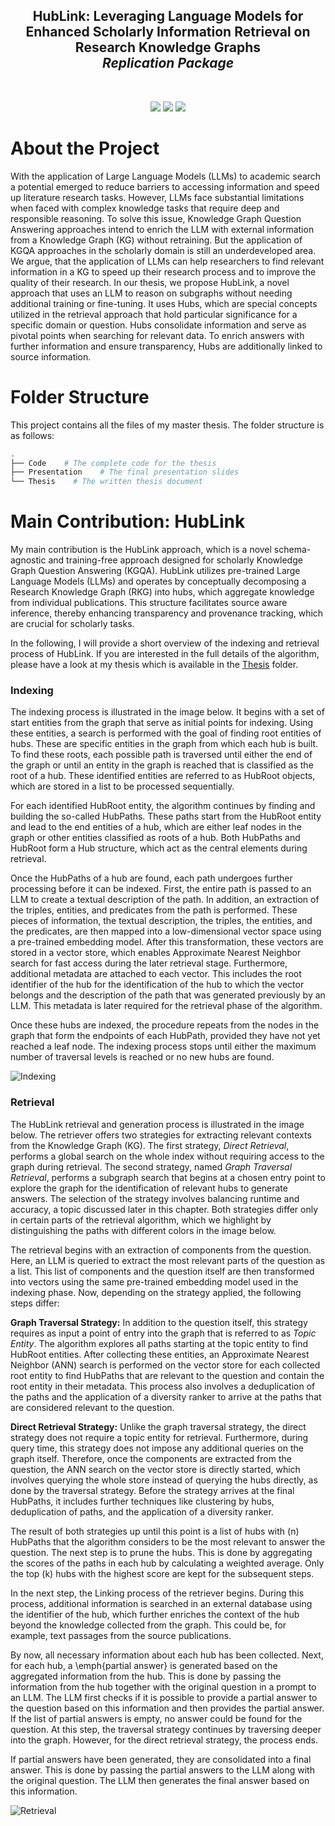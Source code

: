 <div align="center">
<h2 align="center">HubLink: Leveraging Language Models for Enhanced Scholarly Information Retrieval on Research Knowledge Graphs<br/>
<i>Replication Package</i></h2><br/>
</div>

<div align="center">
<p>
    <a href='../../wikis/home'><img src='https://img.shields.io/badge/Wiki-Page-Green'></a>
<img src='https://img.shields.io/badge/Master-Thesis-orange'>
    <img src="https://img.shields.io/badge/python-3.10-blue">
</p>

</div>

# About the Project

With the application of Large Language Models (LLMs) to academic search a potential emerged to reduce barriers to accessing information and speed up literature research tasks. However, LLMs face substantial limitations when faced with complex knowledge tasks that require deep and responsible reasoning. To solve this issue, Knowledge Graph Question Answering approaches intend to enrich the LLM with external information from a Knowledge Graph (KG) without retraining. But the application of KGQA approaches in the scholarly domain is still an underdeveloped area. We argue, that the application of LLMs can help researchers to find relevant information in a KG to speed up their research process and to improve the quality of their research. In our thesis, we propose HubLink, a novel approach that uses an LLM to reason on subgraphs without needing additional training or fine-tuning. It uses Hubs, which are special concepts utilized in the retrieval approach that hold particular significance for a specific domain or question. Hubs consolidate information and serve as pivotal points when searching for relevant data. To enrich answers with further information and ensure transparency, Hubs are additionally linked to source information. 

# Folder Structure

This project contains all the files of my master thesis. The folder structure is as follows:

```bash
.
├── Code    # The complete code for the thesis
├── Presentation    # The final presentation slides
└── Thesis    # The written thesis document
```

# Main Contribution: HubLink

My main contribution is the HubLink approach, which is a novel schema-agnostic and training-free approach designed for scholarly Knowledge Graph Question Answering (KGQA). HubLink utilizes pre-trained Large Language Models (LLMs) and operates by conceptually decomposing a Research Knowledge Graph (RKG) into hubs, which aggregate knowledge from individual publications. This structure facilitates source aware inference, thereby enhancing transparency and provenance tracking, which are crucial for scholarly tasks.

In the following, I will provide a short overview of the indexing and retrieval process of HubLink. If you are interested in the full details of the algorithm, please have a look at my thesis which is available in the [Thesis](./Thesis/master_thesis_marco_schneider_signed.pdf) folder.

### Indexing

The indexing process is illustrated in the image below. It begins with a set of start entities from the graph that serve as initial points for indexing. Using these entities, a search is performed with the goal of finding root entities of hubs. These are specific entities in the graph from which each hub is built. To find these roots, each possible path is traversed until either the end of the graph or until an entity in the graph is reached that is classified as the root of a hub. These identified entities are referred to as HubRoot objects, which are stored in a list to be processed sequentially.

For each identified HubRoot entity, the algorithm continues by finding and building the so-called HubPaths. These paths start from the HubRoot entity and lead to the end entities of a hub, which are either leaf nodes in the graph or other entities classified as roots of a hub. Both HubPaths and HubRoot form a Hub structure, which act as the central elements during retrieval.

Once the HubPaths of a hub are found, each path undergoes further processing before it can be indexed. First, the entire path is passed to an LLM to create a textual description of the path. In addition, an extraction of the triples, entities, and predicates from the path is performed. These pieces of information, the textual description, the triples, the entities, and the predicates, are then mapped into a low-dimensional vector space using a pre-trained embedding model. After this transformation, these vectors are stored in a vector store, which enables Approximate Nearest Neighbor search for fast access during the later retrieval stage. Furthermore, additional metadata are attached to each vector. This includes the root identifier of the hub for the identification of the hub to which the vector belongs and the description of the path that was generated previously by an LLM. This metadata is later required for the retrieval phase of the algorithm.

Once these hubs are indexed, the procedure repeats from the nodes in the graph that form the endpoints of each HubPath, provided they have not yet reached a leaf node. The indexing process stops until either the maximum number of traversal levels is reached or no new hubs are found.

![Indexing](Hublink_figures-Overview_indexing.drawio.svg)

### Retrieval

The HubLink retrieval and generation process is illustrated in the image below. The retriever offers two strategies for extracting relevant contexts from the Knowledge Graph (KG). The first strategy, _Direct Retrieval_, performs a global search on the whole index without requiring access to the graph during retrieval. The second strategy, named _Graph Traversal Retrieval_, performs a subgraph search that begins at a chosen entry point to explore the graph for the identification of relevant hubs to generate answers. The selection of the strategy involves balancing runtime and accuracy, a topic discussed later in this chapter. Both strategies differ only in certain parts of the retrieval algorithm, which we highlight by distinguishing the paths with different colors in the image below.

The retrieval begins with an extraction of components from the question. Here, an LLM is queried to extract the most relevant parts of the question as a list. This list of components and the question itself are then transformed into vectors using the same pre-trained embedding model used in the indexing phase. Now, depending on the strategy applied, the following steps differ:

__Graph Traversal Strategy:__ In addition to the question itself, this strategy requires as input a point of entry into the graph that is referred to as _Topic Entity_. The algorithm explores all paths starting at the topic entity to find HubRoot entities. After collecting these entities, an Approximate Nearest Neighbor (ANN) search is performed on the vector store for each collected root entity to find HubPaths that are relevant to the question and contain the root entity in their metadata. This process also involves a deduplication of the paths and the application of a diversity ranker to arrive at the paths that are considered relevant to the question.

__Direct Retrieval Strategy:__ Unlike the graph traversal strategy, the direct strategy does not require a topic entity for retrieval. Furthermore, during query time, this strategy does not impose any additional queries on the graph itself. Therefore, once the components are extracted from the question, the ANN search on the vector store is directly started, which involves querying the whole store instead of querying the hubs directly, as done by the traversal strategy. Before the strategy arrives at the final HubPaths, it includes further techniques like clustering by hubs, deduplication of paths, and the application of a diversity ranker.

The result of both strategies up until this point is a list of hubs with \(n\) HubPaths that the algorithm considers to be the most relevant to answer the question. The next step is to prune the hubs. This is done by aggregating the scores of the paths in each hub by calculating a weighted average. Only the top \(k\) hubs with the highest score are kept for the subsequent steps.

In the next step, the Linking process of the retriever begins. During this process, additional information is searched in an external database using the identifier of the hub, which further enriches the context of the hub beyond the knowledge collected from the graph. This could be, for example, text passages from the source publications.

By now, all necessary information about each hub has been collected. Next, for each hub, a \emph{partial answer} is generated based on the aggregated information from the hub. This is done by passing the information from the hub together with the original question in a prompt to an LLM. The LLM first checks if it is possible to provide a partial answer to the question based on this information and then provides the partial answer. If the list of partial answers is empty, no answer could be found for the question. At this step, the traversal strategy continues by traversing deeper into the graph. However, for the direct retrieval strategy, the process ends.

If partial answers have been generated, they are consolidated into a final answer. This is done by passing the partial answers to the LLM along with the original question. The LLM then generates the final answer based on this information.

![Retrieval](Hublink_figures-Overview_topic_strat.svg)